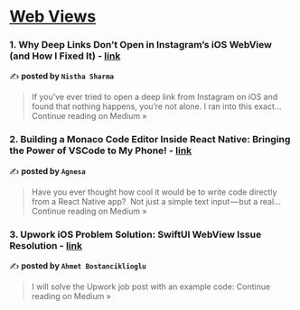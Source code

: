 
<h1><a href=https://medium.com/tag/webview/recommended target="_blank" rel="noopener noreferrer">Web Views</a></h1>
<h3>1. Why Deep Links Don’t Open in Instagram’s iOS WebView (and How I Fixed It) - <a href="https://medium.com/@nisthaaah/why-deep-links-dont-open-in-instagram-s-ios-webview-and-how-i-fixed-it-4d566482df7e?source=rss------webview-5" target="_blank" rel="noopener noreferrer">link</a></h3>

✍️ **posted by `Nistha Sharma`**

<blockquote>If you’ve ever tried to open a deep link from Instagram on iOS and found that nothing happens, you’re not alone. I ran into this exact…
Continue reading on Medium »</blockquote>

<h3>2. Building a Monaco Code Editor Inside React Native: Bringing the Power of VSCode to My Phone! - <a href="https://medium.com/@agnesa.baliu/building-a-monaco-code-editor-inside-react-native-bringing-the-power-of-vscode-to-my-phone-cffc90d461f3?source=rss------webview-5" target="_blank" rel="noopener noreferrer">link</a></h3>

✍️ **posted by `Agnesa`**

<blockquote>Have you ever thought how cool it would be to write code directly from a React Native app?
 Not just a simple text input — but a real…
Continue reading on Medium »</blockquote>

<h3>3. Upwork iOS Problem Solution: SwiftUI WebView Issue Resolution - <a href="https://medium.com/@ahmetbostanciklioglu/upwork-ios-problem-solution-swiftui-webview-issue-resolution-6408c1dadeed?source=rss------webview-5" target="_blank" rel="noopener noreferrer">link</a></h3>

✍️ **posted by `Ahmet Bostanciklioglu`**

<blockquote>I will solve the Upwork job post with an example code:
Continue reading on Medium »</blockquote>

